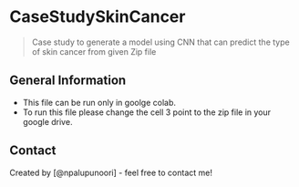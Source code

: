 # CaseStudySkinCancer
> Case study to generate a model using CNN that can predict the type of skin cancer from given Zip file

## General Information
- This file can be run only in goolge colab.
- To run this file please change the cell 3 point to the zip file in your google drive.

## Contact
Created by [@npalupunoori] - feel free to contact me!
